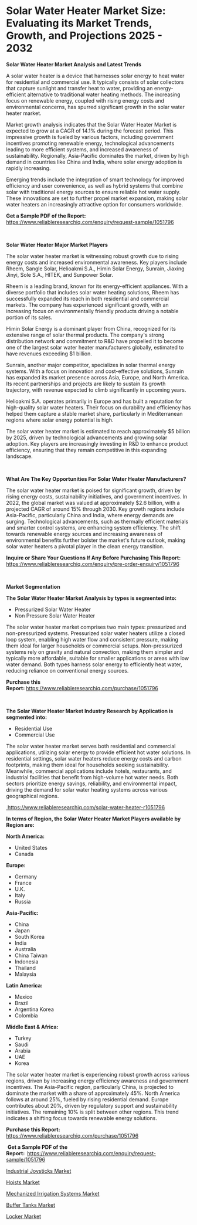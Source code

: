 <p><h1>Solar Water Heater Market Size: Evaluating its Market Trends, Growth, and Projections 2025 - 2032</h1></p><p><strong>Solar Water Heater Market Analysis and Latest Trends</strong></p>
<p><p>A solar water heater is a device that harnesses solar energy to heat water for residential and commercial use. It typically consists of solar collectors that capture sunlight and transfer heat to water, providing an energy-efficient alternative to traditional water heating methods. The increasing focus on renewable energy, coupled with rising energy costs and environmental concerns, has spurred significant growth in the solar water heater market.</p><p>Market growth analysis indicates that the Solar Water Heater Market is expected to grow at a CAGR of 14.1% during the forecast period. This impressive growth is fueled by various factors, including government incentives promoting renewable energy, technological advancements leading to more efficient systems, and increased awareness of sustainability. Regionally, Asia-Pacific dominates the market, driven by high demand in countries like China and India, where solar energy adoption is rapidly increasing. </p><p>Emerging trends include the integration of smart technology for improved efficiency and user convenience, as well as hybrid systems that combine solar with traditional energy sources to ensure reliable hot water supply. These innovations are set to further propel market expansion, making solar water heaters an increasingly attractive option for consumers worldwide.</p></p>
<p><strong>Get a Sample PDF of the Report:&nbsp;</strong> <a href="https://www.reliableresearchiq.com/enquiry/request-sample/1051796?utm_campaign=104&utm_medium=2&utm_source=Github&utm_content=ia&utm_term=16022025&utm_id=solar-water-heater">https://www.reliableresearchiq.com/enquiry/request-sample/1051796</a></p>
<p>&nbsp;</p>
<p><strong>Solar Water Heater Major Market Players</strong></p>
<p><p>The solar water heater market is witnessing robust growth due to rising energy costs and increased environmental awareness. Key players include Rheem, Sangle Solar, Helioakmi S.A., Himin Solar Energy, Sunrain, Jiaxing Jinyi, Sole S.A., HITEK, and Sunpower Solar.</p><p>Rheem is a leading brand, known for its energy-efficient appliances. With a diverse portfolio that includes solar water heating solutions, Rheem has successfully expanded its reach in both residential and commercial markets. The company has experienced significant growth, with an increasing focus on environmentally friendly products driving a notable portion of its sales.</p><p>Himin Solar Energy is a dominant player from China, recognized for its extensive range of solar thermal products. The company's strong distribution network and commitment to R&D have propelled it to become one of the largest solar water heater manufacturers globally, estimated to have revenues exceeding $1 billion.</p><p>Sunrain, another major competitor, specializes in solar thermal energy systems. With a focus on innovation and cost-effective solutions, Sunrain has expanded its market presence across Asia, Europe, and North America. Its recent partnerships and projects are likely to sustain its growth trajectory, with revenue expected to climb significantly in upcoming years.</p><p>Helioakmi S.A. operates primarily in Europe and has built a reputation for high-quality solar water heaters. Their focus on durability and efficiency has helped them capture a stable market share, particularly in Mediterranean regions where solar energy potential is high.</p><p>The solar water heater market is estimated to reach approximately $5 billion by 2025, driven by technological advancements and growing solar adoption. Key players are increasingly investing in R&D to enhance product efficiency, ensuring that they remain competitive in this expanding landscape.</p></p>
<p>&nbsp;</p>
<p><strong>What Are The Key Opportunities For Solar Water Heater Manufacturers?</strong></p>
<p><p>The solar water heater market is poised for significant growth, driven by rising energy costs, sustainability initiatives, and government incentives. In 2022, the global market was valued at approximately $2.6 billion, with a projected CAGR of around 15% through 2030. Key growth regions include Asia-Pacific, particularly China and India, where energy demands are surging. Technological advancements, such as thermally efficient materials and smarter control systems, are enhancing system efficiency. The shift towards renewable energy sources and increasing awareness of environmental benefits further bolster the market's future outlook, making solar water heaters a pivotal player in the clean energy transition.</p></p>
<p><strong>Inquire or Share Your Questions If Any Before Purchasing This Report:</strong> <a href="https://www.reliableresearchiq.com/enquiry/pre-order-enquiry/1051796?utm_campaign=104&utm_medium=2&utm_source=Github&utm_content=ia&utm_term=16022025&utm_id=solar-water-heater">https://www.reliableresearchiq.com/enquiry/pre-order-enquiry/1051796</a></p>
<p>&nbsp;</p>
<p><strong>Market Segmentation</strong></p>
<p><strong>The Solar Water Heater Market Analysis by types is segmented into:</strong></p>
<p><ul><li>Pressurized Solar Water Heater</li><li>Non Pressure Solar Water Heater</li></ul></p>
<p><p>The solar water heater market comprises two main types: pressurized and non-pressurized systems. Pressurized solar water heaters utilize a closed loop system, enabling high water flow and consistent pressure, making them ideal for larger households or commercial setups. Non-pressurized systems rely on gravity and natural convection, making them simpler and typically more affordable, suitable for smaller applications or areas with low water demand. Both types harness solar energy to efficiently heat water, reducing reliance on conventional energy sources.</p></p>
<p><strong>Purchase this Report:&nbsp;</strong><a href="https://www.reliableresearchiq.com/purchase/1051796?utm_campaign=104&utm_medium=2&utm_source=Github&utm_content=ia&utm_term=16022025&utm_id=solar-water-heater">https://www.reliableresearchiq.com/purchase/1051796</a></p>
<p>&nbsp;</p>
<p><strong>The Solar Water Heater Market Industry Research by Application is segmented into:</strong></p>
<p><ul><li>Residential Use</li><li>Commercial Use</li></ul></p>
<p><p>The solar water heater market serves both residential and commercial applications, utilizing solar energy to provide efficient hot water solutions. In residential settings, solar water heaters reduce energy costs and carbon footprints, making them ideal for households seeking sustainability. Meanwhile, commercial applications include hotels, restaurants, and industrial facilities that benefit from high-volume hot water needs. Both sectors prioritize energy savings, reliability, and environmental impact, driving the demand for solar water heating systems across various geographical regions.</p></p>
<p><a href="https://www.reliableresearchiq.com/solar-water-heater-r1051796?utm_campaign=104&utm_medium=2&utm_source=Github&utm_content=ia&utm_term=16022025&utm_id=solar-water-heater">&nbsp;https://www.reliableresearchiq.com/solar-water-heater-r1051796</a></p>
<p><strong>In terms of Region, the Solar Water Heater Market Players available by Region are:</strong></p>
<p>
    <p> <strong> North America: </strong>
        <ul>
            <li>United States</li>
            <li>Canada</li>
        </ul>
        </p> 
    <p> <strong> Europe: </strong>
        <ul>
            <li>Germany</li>
            <li>France</li>
            <li>U.K.</li>
            <li>Italy</li>
            <li>Russia</li>
        </ul>
        </p> 
    <p> <strong> Asia-Pacific: </strong>
        <ul>
            <li>China</li>
            <li>Japan</li>
            <li>South Korea</li>
            <li>India</li>
            <li>Australia</li>
            <li>China Taiwan</li>
            <li>Indonesia</li>
            <li>Thailand</li>
            <li>Malaysia</li>
        </ul>
        </p> 
    <p> <strong> Latin America: </strong>
        <ul>
            <li>Mexico</li>
            <li>Brazil</li>
            <li>Argentina Korea</li>
            <li>Colombia</li>
        </ul>
        </p> 
    <p> <strong> Middle East & Africa: </strong>
        <ul>
            <li>Turkey</li>
            <li>Saudi</li>
            <li>Arabia</li>
            <li>UAE</li>
            <li>Korea</li>
        </ul>
    </p>
    </p>
<p><p>The solar water heater market is experiencing robust growth across various regions, driven by increasing energy efficiency awareness and government incentives. The Asia-Pacific region, particularly China, is projected to dominate the market with a share of approximately 45%. North America follows at around 25%, fueled by rising residential demand. Europe contributes about 20%, driven by regulatory support and sustainability initiatives. The remaining 10% is split between other regions. This trend indicates a shifting focus towards renewable energy solutions.</p></p>
<p><strong>Purchase this Report: </strong><a href="https://www.reliableresearchiq.com/purchase/1051796?utm_campaign=104&utm_medium=2&utm_source=Github&utm_content=ia&utm_term=16022025&utm_id=solar-water-heater">https://www.reliableresearchiq.com/purchase/1051796</a></p>
<p>&nbsp;<strong>Get a Sample PDF of the Report:&nbsp;&nbsp;</strong><a href="https://www.reliableresearchiq.com/enquiry/request-sample/1051796?utm_campaign=104&utm_medium=2&utm_source=Github&utm_content=ia&utm_term=16022025&utm_id=solar-water-heater">https://www.reliableresearchiq.com/enquiry/request-sample/1051796</a></p>
<p><strong></strong></p>
<p><p><a href="https://github.com/alejnaouare/Market-Research-Report-List-1/blob/main/industrial-joysticks-market.md?utm_campaign=104&utm_medium=2&utm_source=Github&utm_content=ia&utm_term=16022025&utm_id=solar-water-heater">Industrial Joysticks Market</a></p><p><a href="https://github.com/sissalgamd/Market-Research-Report-List-1/blob/main/hoists-market.md?utm_campaign=104&utm_medium=2&utm_source=Github&utm_content=ia&utm_term=16022025&utm_id=solar-water-heater">Hoists Market</a></p><p><a href="https://github.com/wyettillesr4/Market-Research-Report-List-1/blob/main/mechanized-irrigation-systems-market.md?utm_campaign=104&utm_medium=2&utm_source=Github&utm_content=ia&utm_term=16022025&utm_id=solar-water-heater">Mechanized Irrigation Systems Market</a></p><p><a href="https://github.com/jolinolooman/Market-Research-Report-List-1/blob/main/buffer-tanks-market.md?utm_campaign=104&utm_medium=2&utm_source=Github&utm_content=ia&utm_term=16022025&utm_id=solar-water-heater">Buffer Tanks Market</a></p><p><a href="https://github.com/fraryatena85/Market-Research-Report-List-1/blob/main/locker-market.md?utm_campaign=104&utm_medium=2&utm_source=Github&utm_content=ia&utm_term=16022025&utm_id=solar-water-heater">Locker Market</a></p></p>